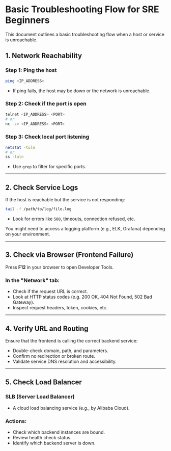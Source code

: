 
# Basic Troubleshooting Flow for SRE Beginners

This document outlines a basic troubleshooting flow when a host or service is unreachable.


## 1. Network Reachability

### Step 1: Ping the host

```bash
ping <IP_ADDRESS>
```

- If ping fails, the host may be down or the network is unreachable.

### Step 2: Check if the port is open

```bash
telnet <IP_ADDRESS> <PORT>
# or
nc -zv <IP_ADDRESS> <PORT>
```

### Step 3: Check local port listening

```bash
netstat -tuln
# or
ss -tuln
```

- Use `grep` to filter for specific ports.

---

## 2. Check Service Logs

If the host is reachable but the service is not responding:

```bash
tail -f /path/to/log/file.log
```

- Look for errors like `500`, timeouts, connection refused, etc.

You might need to access a logging platform (e.g., ELK, Grafana) depending on your environment.

---

## 3. Check via Browser (Frontend Failure)

Press **F12** in your browser to open Developer Tools.

### In the "Network" tab:
- Check if the request URL is correct.
- Look at HTTP status codes (e.g. 200 OK, 404 Not Found, 502 Bad Gateway).
- Inspect request headers, token, cookies, etc.

---

## 4. Verify URL and Routing

Ensure that the frontend is calling the correct backend service:

- Double-check domain, path, and parameters.
- Confirm no redirection or broken route.
- Validate service DNS resolution and accessibility.

---

## 5. Check Load Balancer 

### SLB (Server Load Balancer)
- A cloud load balancing service (e.g., by Alibaba Cloud).

### Actions:
- Check which backend instances are bound.
- Review health check status.
- Identify which backend server is down.

